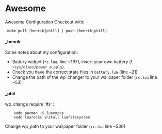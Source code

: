 # Awesome

Awesome Configuration
Checkout with:
```
 make pull-[henrik|phill] | push-[henrik|phill]
```

#### _henrik
Some notes about my configuration:
* Battery widget (`rc.lua`, line ~167), insert your own battery (`l /sys/class/power_supply`).
* Check you have the correct state files in `battery.lua` (line ~21)
* Change the path of the wp_changer to your wallpaper folder (`rc.lua` line ~53)

#### _phil
wp_change require 'lfs' : 
```
    sudo pacman -S luarocks
    sudo luarocks install luafilesystem
``` 
Change wp_path to your wallpaper folder (`rc.lua` line ~530)


